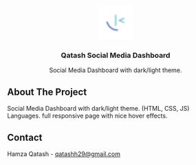<!-- PROJECT LOGO -->
<br />
<div align="center">
    <img src="./images/favicon-32x32.png" alt="Logo" width="80" height="80">

  <h3 align="center">Qatash Social Media Dashboard</h3>

  <p align="center">
    Social Media Dashboard with dark/light theme.
    <br />
  </p>
</div>

<!-- ABOUT THE PROJECT -->
## About The Project

Social Media Dashboard with dark/light theme. (HTML,  CSS,  JS) Languages.
full responsive page with nice hover effects.

<!-- CONTACT -->
## Contact

Hamza Qatash - qatashh29@gmail.com